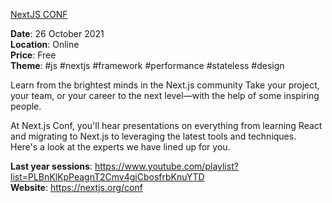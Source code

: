 [NextJS CONF](https://nextjs.org/conf)


**Date**: 26 October 2021 \
**Location**: Online \
**Price**: Free \
**Theme**: #js #nextjs #framework #performance #stateless #design

Learn from the brightest minds in the Next.js community
Take your project, your team, or your career to the next level—with the help of some inspiring people.

At Next.js Conf, you'll hear presentations on everything from learning React and migrating to Next.js to leveraging the latest tools and techniques. Here's a look at the experts we have lined up for you. 

**Last year sessions**: https://www.youtube.com/playlist?list=PLBnKlKpPeagnT2Cmv4giCbosfrbKnuYTD \
**Website**: https://nextjs.org/conf

